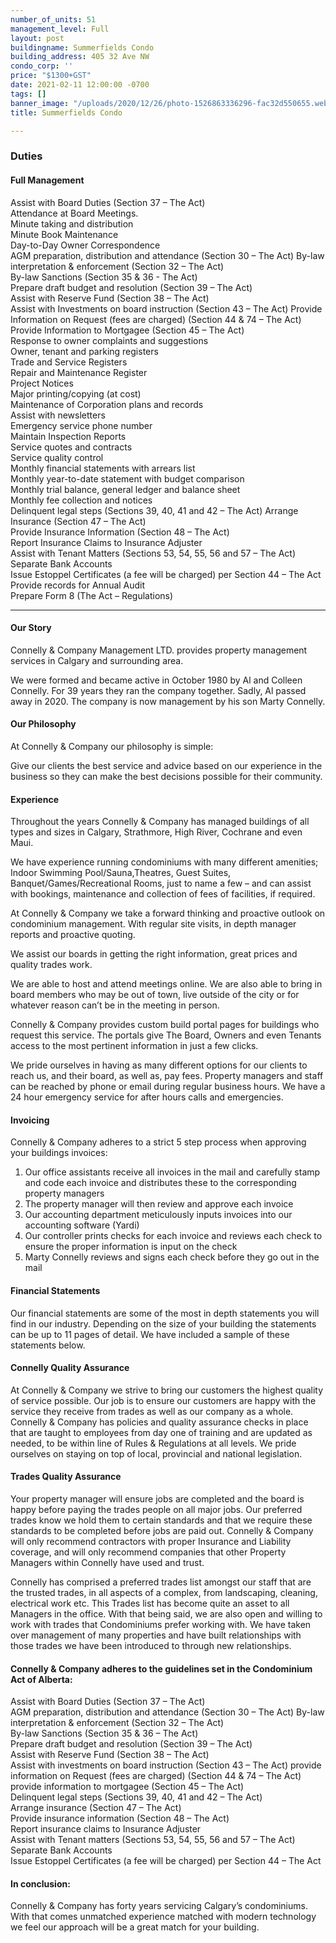 ```yaml
---
number_of_units: 51
management_level: Full
layout: post
buildingname: Summerfields Condo
building_address: 405 32 Ave NW
condo_corp: ''
price: "$1300+GST"
date: 2021-02-11 12:00:00 -0700
tags: []
banner_image: "/uploads/2020/12/26/photo-1526863336296-fac32d550655.webp"
title: Summerfields Condo

---
```

### **Duties**

#### **Full Management**

Assist with Board Duties (Section 37 – The Act)  
Attendance at Board Meetings.  
Minute taking and distribution  
Minute Book Maintenance  
Day-to-Day Owner Correspondence  
AGM preparation, distribution and attendance (Section 30 – The Act) By-law interpretation & enforcement (Section 32 – The Act)  
By-law Sanctions (Section 35 & 36 - The Act)  
Prepare draft budget and resolution (Section 39 – The Act)  
Assist with Reserve Fund (Section 38 – The Act)  
Assist with Investments on board instruction (Section 43 – The Act) Provide Information on Request (fees are charged) (Section 44 & 74 – The Act) Provide Information to Mortgagee (Section 45 – The Act)  
Response to owner complaints and suggestions  
Owner, tenant and parking registers  
Trade and Service Registers  
Repair and Maintenance Register  
Project Notices  
Major printing/copying (at cost)  
Maintenance of Corporation plans and records  
Assist with newsletters  
Emergency service phone number  
Maintain Inspection Reports  
Service quotes and contracts  
Service quality control  
Monthly financial statements with arrears list  
Monthly year-to-date statement with budget comparison  
Monthly trial balance, general ledger and balance sheet  
Monthly fee collection and notices  
Delinquent legal steps (Sections 39, 40, 41 and 42 – The Act) Arrange Insurance (Section 47 – The Act)  
Provide Insurance Information (Section 48 – The Act)  
Report Insurance Claims to Insurance Adjuster  
Assist with Tenant Matters (Sections 53, 54, 55, 56 and 57 – The Act) Separate Bank Accounts  
Issue Estoppel Certificates (a fee will be charged) per Section 44 – The Act Provide records for Annual Audit  
Prepare Form 8 (The Act – Regulations)

***

#### **Our Story**

Connelly & Company Management LTD. provides property management services in Calgary and surrounding area.

We were formed and became active in October 1980 by Al and Colleen Connelly. For 39 years they ran the company together. Sadly, Al passed away in 2020. The company is now management by his son Marty Connelly.

#### **Our Philosophy**

At Connelly & Company our philosophy is simple:

Give our clients the best service and advice based on our experience in the business so they can make the best decisions possible for their community.

#### **Experience**

Throughout the years Connelly & Company has managed buildings of all types and sizes in Calgary, Strathmore, High River, Cochrane and even Maui.

We have experience running condominiums with many different amenities; Indoor Swimming Pool/Sauna,Theatres, Guest Suites, Banquet/Games/Recreational Rooms, just to name a few – and can assist with bookings, maintenance and collection of fees of facilities, if required.

At Connelly & Company we take a forward thinking and proactive outlook on condominium management. With regular site visits, in depth manager reports and proactive quoting.

We assist our boards in getting the right information, great prices and quality trades work.

We are able to host and attend meetings online. We are also able to bring in board members who may be out of town, live outside of the city or for whatever reason can’t be in the meeting in person.

Connelly & Company provides custom build portal pages for buildings who request this service. The portals give The Board, Owners and even Tenants access to the most pertinent information in just a few clicks.

We pride ourselves in having as many different options for our clients to reach us, and their board, as well as, pay fees. Property managers and staff can be reached by phone or email during regular business hours. We have a 24 hour emergency service for after hours calls and emergencies.

#### **Invoicing**

Connelly & Company adheres to a strict 5 step process when approving your buildings invoices:

1. Our office assistants receive all invoices in the mail and carefully stamp and code each invoice and distributes these to the corresponding property managers
2. The property manager will then review and approve each invoice
3. Our accounting department meticulously inputs invoices into our accounting software (Yardi)
4. Our controller prints checks for each invoice and reviews each check to ensure the proper information is input on the check
5. Marty Connelly reviews and signs each check before they go out in the mail

#### **Financial Statements**

Our financial statements are some of the most in depth statements you will find in our industry. Depending on the size of your building the statements can be up to 11 pages of detail. We have included a sample of these statements below.

#### **Connelly Quality Assurance**

At Connelly & Company we strive to bring our customers the highest quality of service possible. Our job is to ensure our customers are happy with the service they receive from trades as well as our company as a whole. Connelly & Company has policies and quality assurance checks in place that are taught to employees from day one of training and are updated as needed, to be within line of Rules & Regulations at all levels. We pride ourselves on staying on top of local, provincial and national legislation.

#### **Trades Quality Assurance**

Your property manager will ensure jobs are completed and the board is happy before paying the trades people on all major jobs. Our preferred trades know we hold them to certain standards and that we require these standards to be completed before jobs are paid out. Connelly & Company will only recommend contractors with proper Insurance and Liability coverage, and will only recommend companies that other Property Managers within Connelly have used and trust.

Connelly has comprised a preferred trades list amongst our staff that are the trusted trades, in all aspects of a complex, from landscaping, cleaning, electrical work etc. This Trades list has become quite an asset to all Managers in the office. With that being said, we are also open and willing to work with trades that Condominiums prefer working with. We have taken over management of many properties and have built relationships with those trades we have been introduced to through new relationships.

#### **Connelly & Company adheres to the guidelines set in the Condominium Act of Alberta:**

Assist with Board Duties (Section 37 – The Act)  
AGM preparation, distribution and attendance (Section 30 – The Act) By-law interpretation & enforcement (Section 32 – The Act)  
By-law Sanctions (Section 35 & 36 – The Act)  
Prepare draft budget and resolution (Section 39 – The Act)  
Assist with Reserve Fund (Section 38 – The Act)  
Assist with investments on board instruction (Section 43 – The Act) provide information on Request (fees are charged) (Section 44 & 74 – The Act) provide information to mortgagee (Section 45 – The Act)  
Delinquent legal steps (Sections 39, 40, 41 and 42 – The Act)  
Arrange insurance (Section 47 – The Act)  
Provide insurance information (Section 48 – The Act)  
Report insurance claims to Insurance Adjuster  
Assist with Tenant matters (Sections 53, 54, 55, 56 and 57 – The Act)  
Separate Bank Accounts  
Issue Estoppel Certificates (a fee will be charged) per Section 44 – The Act

#### **In conclusion:**

Connelly & Company has forty years servicing Calgary’s condominiums. With that comes unmatched experience matched with modern technology we feel our approach will be a great match for your building. 